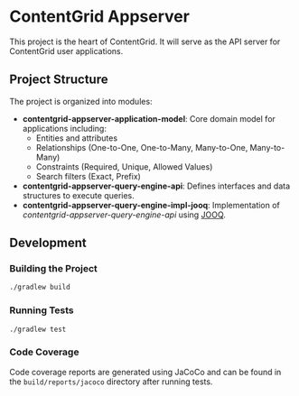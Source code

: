 # ContentGrid Appserver

This project is the heart of ContentGrid. It will serve as the API server for ContentGrid user applications.

## Project Structure

The project is organized into modules:

- **contentgrid-appserver-application-model**: Core domain model for applications including:
  - Entities and attributes
  - Relationships (One-to-One, One-to-Many, Many-to-One, Many-to-Many)
  - Constraints (Required, Unique, Allowed Values)
  - Search filters (Exact, Prefix)
- **contentgrid-appserver-query-engine-api**: Defines interfaces and data structures to execute queries.
- **contentgrid-appserver-query-engine-impl-jooq**: Implementation of *contentgrid-appserver-query-engine-api* using [JOOQ](https://www.jooq.org/).

## Development

### Building the Project

```bash
./gradlew build
```

### Running Tests

```bash
./gradlew test
```

### Code Coverage

Code coverage reports are generated using JaCoCo and can be found in the `build/reports/jacoco` directory after running tests.